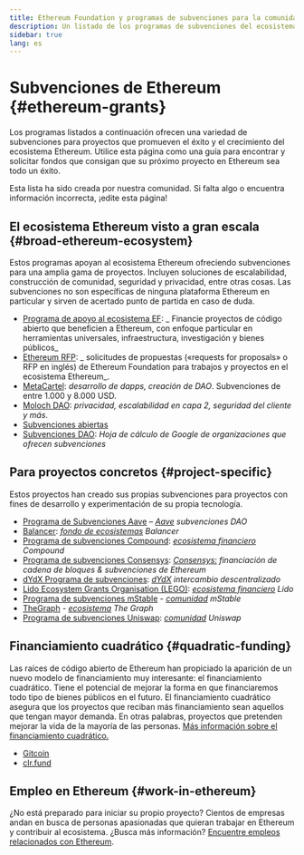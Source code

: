 ```yaml
---
title: Ethereum Foundation y programas de subvenciones para la comunidad
description: Un listado de los programas de subvenciones del ecosistema Ethereum.
sidebar: true
lang: es
---
```


# Subvenciones de Ethereum {#ethereum-grants}

Los programas listados a continuación ofrecen una variedad de subvenciones para proyectos que promueven el éxito y el crecimiento del ecosistema Ethereum. Utilice esta página como una guía para encontrar y solicitar fondos que consigan que su próximo proyecto en Ethereum sea todo un éxito.

Esta lista ha sido creada por nuestra comunidad. Si falta algo o encuentra información incorrecta, ¡edite esta página!

## El ecosistema Ethereum visto a gran escala {#broad-ethereum-ecosystem}

Estos programas apoyan al ecosistema Ethereum ofreciendo subvenciones para una amplia gama de proyectos. Incluyen soluciones de escalabilidad, construcción de comunidad, seguridad y privacidad, entre otras cosas. Las subvenciones no son específicas de ninguna plataforma Ethereum en particular y sirven de acertado punto de partida en caso de duda.

- [Programa de apoyo al ecosistema EF](https://esp.ethereum.foundation): _ Financie proyectos de código abierto que beneficien a Ethereum, con enfoque particular en herramientas universales, infraestructura, investigación y bienes públicos_
- [Ethereum RFP](https://github.com/ethereum/requests-for-proposals): _ solicitudes de propuestas («requests for proposals» o RFP en inglés) de Ethereum Foundation para trabajos y proyectos en el ecosistema Ethereum_.
- [MetaCartel](https://www.metacartel.org/grants/): _desarrollo de dapps, creación de DAO_. Subvenciones de entre 1.000 y 8.000 USD.
- [Moloch DAO](https://www.molochdao.com/): _privacidad, escalabilidad en capa 2, seguridad del cliente y más_.
- [Subvenciones abiertas](https://opengrants.com/explore)
- [Subvenciones DAO](https://docs.google.com/spreadsheets/d/1XHc-p_MHNRdjacc8uOEjtPoWL86olP4GyxAJOFO0zxY/edit#gid=0): _Hoja de cálculo de Google de organizaciones que ofrecen subvenciones_

## Para proyectos concretos {#project-specific}

Estos proyectos han creado sus propias subvenciones para proyectos con fines de desarrollo y experimentación de su propia tecnología.

- [Programa de Subvenciones Aave](https://aavegrants.org/) – _[Aave](https://aave.com/) subvenciones DAO_
- [Balancer](https://balancergrants.notion.site/Balancer-Community-Grants-23e562c5bc4347cd8304637bff0058e6): _[fondo de ecosistemas](https://balancer.fi/) Balancer_
- [Programa de subvenciones Compound](https://compoundgrants.org/): _[ecosistema financiero](https://compound.finance/) Compound_
- [Programa de subvenciones Consensys](https://consensys.net/grants/): _[Consensys:](https://consensys.net/) financiación de cadena de bloques & subvenciones de Ethereum_
- [dYdX Programa de subvenciones](https://dydxgrants.com/): _[dYdX](https://dydx.exchange/) intercambio descentralizado_
- [Lido Ecosystem Grants Organisation (LEGO)](https://lego.lido.fi/): _[ecosistema financiero](https://lido.fi/) Lido_
- [Programa de subvenciones mStable](https://docs.mstable.org/advanced/grants-program) - _[comunidad](https://mstable.org/) mStable_
- [TheGraph](https://airtable.com/shrdfvnFvVch3IOVm) - _[ecosistema](https://thegraph.com/) The Graph_
- [Programa de subvenciones Uniswap](https://www.unigrants.org/): _[comunidad](https://uniswap.org/) Uniswap_

## Financiamiento cuadrático {#quadratic-funding}

Las raíces de código abierto de Ethereum han propiciado la aparición de un nuevo modelo de financiamiento muy interesante: el financiamiento cuadrático. Tiene el potencial de mejorar la forma en que financiaremos todo tipo de bienes públicos en el futuro. El financiamiento cuadrático asegura que los proyectos que reciban más financiamiento sean aquellos que tengan mayor demanda. En otras palabras, proyectos que pretenden mejorar la vida de la mayoría de las personas. [Más información sobre el financiamiento cuadrático.](/defi/#quadratic-funding)

- [Gitcoin](https://gitcoin.co/grants)
- [clr.fund](https://clr.fund/)

## Empleo en Ethereum {#work-in-ethereum}

¿No está preparado para iniciar su propio proyecto? Cientos de empresas andan en busca de personas apasionadas que quieran trabajar en Ethereum y contribuir al ecosistema. ¿Busca más información? [Encuentre empleos relacionados con Ethereum](/community/get-involved/#ethereum-jobs).

